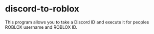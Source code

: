 # discord-to-roblox
This program allows you to take a Discord ID and execute it for peoples ROBLOX username and ROBLOX ID.

